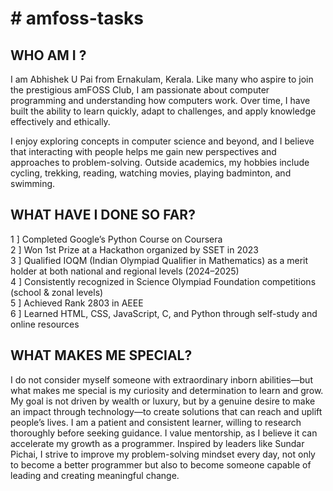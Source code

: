<h1># amfoss-tasks</h1>
<h2> WHO AM I ?<br></h2>
I am Abhishek U Pai from Ernakulam, Kerala. Like many who aspire to join the prestigious amFOSS Club, I am passionate about computer programming and understanding how computers work. Over time, I have built the ability to learn quickly, adapt to challenges, and apply knowledge effectively and ethically.

I enjoy exploring concepts in computer science and beyond, and I believe that interacting with people helps me gain new perspectives and approaches to problem-solving. Outside academics, my hobbies include cycling, trekking, reading, watching movies, playing badminton, and swimming.
<h2>WHAT HAVE I DONE SO FAR?</h2>
1 ] Completed Google’s Python Course on Coursera<BR>
2 ] Won 1st Prize at a Hackathon organized by SSET in 2023<BR>
3 ] Qualified IOQM (Indian Olympiad Qualifier in Mathematics) as a merit holder at both      national and regional levels (2024–2025)<BR>
4 ] Consistently recognized in Science Olympiad Foundation competitions (school & zonal      levels)<BR>
5 ] Achieved Rank 2803 in AEEE<BR>
6 ] Learned HTML, CSS, JavaScript, C, and Python through self-study and online resources
<H2>WHAT MAKES ME SPECIAL?</H2>
I do not consider myself someone with extraordinary inborn abilities—but what makes me special is my curiosity and determination to learn and grow. My goal is not driven by wealth or luxury, but by a genuine desire to make an impact through technology—to create solutions that can reach and uplift people’s lives.
I am a patient and consistent learner, willing to research thoroughly before seeking guidance. I value mentorship, as I believe it can accelerate my growth as a programmer. Inspired by leaders like Sundar Pichai, I strive to improve my problem-solving mindset every day, not only to become a better programmer but also to become someone capable of leading and creating meaningful change.





